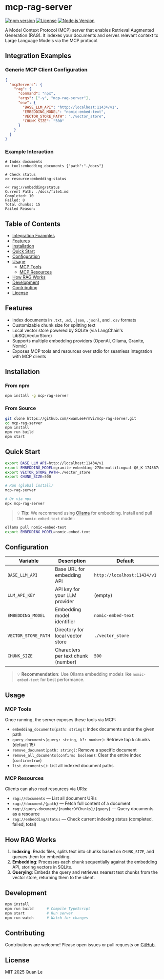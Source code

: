 # mcp-rag-server

[![npm version](https://img.shields.io/npm/v/mcp-rag-server.svg)](https://www.npmjs.com/package/mcp-rag-server)  [![License](https://img.shields.io/npm/l/mcp-rag-server.svg)](LICENSE)  [![Node.js Version](https://img.shields.io/node/v/mcp-rag-server)](package.json)

A Model Context Protocol (MCP) server that enables Retrieval Augmented Generation (RAG). It indexes your documents and serves relevant context to Large Language Models via the MCP protocol.

## Integration Examples

### Generic MCP Client Configuration

```json
{
  "mcpServers": {
    "rag": {
      "command": "npx",
      "args": ["-y", "mcp-rag-server"],
      "env": {
        "BASE_LLM_API": "http://localhost:11434/v1",
        "EMBEDDING_MODEL": "nomic-embed-text",
        "VECTOR_STORE_PATH": "./vector_store",
        "CHUNK_SIZE": "500"
      }
    }
  }
}
```

### Example Interaction

```shell
# Index documents
>> tool:embedding_documents {"path":"./docs"}

# Check status
>> resource:embedding-status

<< rag://embedding/status
Current Path: ./docs/file1.md
Completed: 10
Failed: 0
Total chunks: 15
Failed Reason:
```

## Table of Contents

- [Integration Examples](#integration-examples)
- [Features](#features)
- [Installation](#installation)
- [Quick Start](#quick-start)
- [Configuration](#configuration)
- [Usage](#usage)
  - [MCP Tools](#mcp-tools)
  - [MCP Resources](#mcp-resources)
- [How RAG Works](#how-rag-works)
- [Development](#development)
- [Contributing](#contributing)
- [License](#license)

## Features

- Index documents in `.txt`, `.md`, `.json`, `.jsonl`, and `.csv` formats
- Customizable chunk size for splitting text
- Local vector store powered by SQLite (via LangChain's LibSQLVectorStore)
- Supports multiple embedding providers (OpenAI, Ollama, Granite, Nomic)
- Exposes MCP tools and resources over stdio for seamless integration with MCP clients

## Installation

### From npm

```bash
npm install -g mcp-rag-server
```

### From Source

```bash
git clone https://github.com/kwanLeeFrmVi/mcp-rag-server.git
cd mcp-rag-server
npm install
npm run build
npm start
```

## Quick Start

```bash
export BASE_LLM_API=http://localhost:11434/v1
export EMBEDDING_MODEL=granite-embedding-278m-multilingual-Q6_K-1743674737397:latest
export VECTOR_STORE_PATH=./vector_store
export CHUNK_SIZE=500

# Run (global install)
mcp-rag-server

# Or via npx
npx mcp-rag-server
```
> 💡 **Tip:** We recommend using [Ollama](https://ollama.com) for embedding. Install and pull the `nomic-embed-text` model:
```bash
ollama pull nomic-embed-text
export EMBEDDING_MODEL=nomic-embed-text
```

## Configuration

| Variable            | Description                                      | Default                           |
| ------------------- | ------------------------------------------------ | --------------------------------- |
| `BASE_LLM_API`      | Base URL for embedding API                       | `http://localhost:11434/v1`       |
| `LLM_API_KEY`       | API key for your LLM provider                    | (empty)                           |
| `EMBEDDING_MODEL`   | Embedding model identifier                       | `nomic-embed-text`                |
| `VECTOR_STORE_PATH` | Directory for local vector store                 | `./vector_store`                  |
| `CHUNK_SIZE`        | Characters per text chunk (number)               | `500`                             |
> 💡 **Recommendation:** Use Ollama embedding models like `nomic-embed-text` for best performance.

## Usage

### MCP Tools

Once running, the server exposes these tools via MCP:

- `embedding_documents(path: string)`: Index documents under the given path
- `query_documents(query: string, k?: number)`: Retrieve top `k` chunks (default 15)
- `remove_document(path: string)`: Remove a specific document
- `remove_all_documents(confirm: boolean)`: Clear the entire index (`confirm=true`)
- `list_documents()`: List all indexed document paths

### MCP Resources

Clients can also read resources via URIs:

- `rag://documents` — List all document URIs
- `rag://document/{path}` — Fetch full content of a document
- `rag://query-document/{numberOfChunks}/{query}` — Query documents as a resource
- `rag://embedding/status` — Check current indexing status (completed, failed, total)

## How RAG Works

1. **Indexing**: Reads files, splits text into chunks based on `CHUNK_SIZE`, and queues them for embedding.
2. **Embedding**: Processes each chunk sequentially against the embedding API, storing vectors in SQLite.
3. **Querying**: Embeds the query and retrieves nearest text chunks from the vector store, returning them to the client.

## Development

```bash
npm install
npm run build      # Compile TypeScript
npm start          # Run server
npm run watch      # Watch for changes
```

## Contributing

Contributions are welcome! Please open issues or pull requests on [GitHub](https://github.com/kwanLeeFrmVi/mcp-rag-server).

## License

MIT 2025 Quan Le
